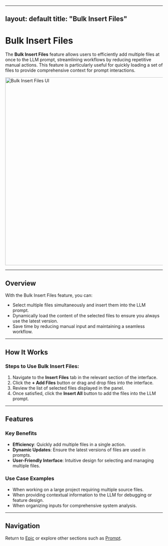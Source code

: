 
---
layout: default
title: "Bulk Insert Files"
---

# Bulk Insert Files

The **Bulk Insert Files** feature allows users to efficiently add multiple files at once to the LLM prompt, streamlining workflows by reducing repetitive manual actions. This feature is particularly useful for quickly loading a set of files to provide comprehensive context for prompt interactions.

<img src="/assets/images/bulk-insert-files-ui.png" alt="Bulk Insert Files UI" width="600">

---

## Overview

With the Bulk Insert Files feature, you can:
- Select multiple files simultaneously and insert them into the LLM prompt.
- Dynamically load the content of the selected files to ensure you always use the latest version.
- Save time by reducing manual input and maintaining a seamless workflow.

---

## How It Works

### Steps to Use Bulk Insert Files:
1. Navigate to the **Insert Files** tab in the relevant section of the interface.
2. Click the **+ Add Files** button or drag and drop files into the interface.
3. Review the list of selected files displayed in the panel.
4. Once satisfied, click the **Insert All** button to add the files into the LLM prompt.


---

## Features

### Key Benefits
- **Efficiency**: Quickly add multiple files in a single action.
- **Dynamic Updates**: Ensure the latest versions of files are used in prompts.
- **User-Friendly Interface**: Intuitive design for selecting and managing multiple files.

### Use Case Examples
- When working on a large project requiring multiple source files.
- When providing contextual information to the LLM for debugging or feature design.
- When organizing inputs for comprehensive system analysis.

---

## Navigation
Return to [Epic](/usage/epic.html) or explore other sections such as [Prompt](/usage/prompt.html).
